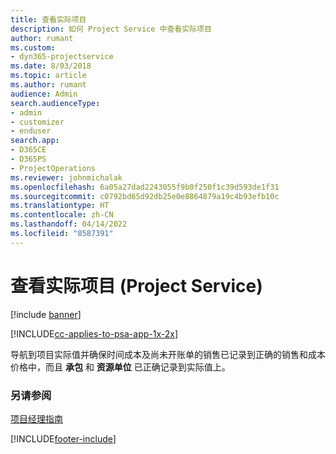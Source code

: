 ```yaml
---
title: 查看实际项目
description: 如何 Project Service 中查看实际项目
author: rumant
ms.custom:
- dyn365-projectservice
ms.date: 8/03/2018
ms.topic: article
ms.author: rumant
audience: Admin
search.audienceType:
- admin
- customizer
- enduser
search.app:
- D365CE
- D365PS
- ProjectOperations
ms.reviewer: johnmichalak
ms.openlocfilehash: 6a05a27dad2243055f9b0f250f1c39d593de1f31
ms.sourcegitcommit: c0792bd65d92db25e0e8864879a19c4b93efb10c
ms.translationtype: HT
ms.contentlocale: zh-CN
ms.lasthandoff: 04/14/2022
ms.locfileid: "8587391"
---
```

# <a name="review-project-actuals-project-service"></a>查看实际项目 (Project Service)

[!include [banner](../includes/psa-now-project-operations.md)]

[!INCLUDE[cc-applies-to-psa-app-1x-2x](../includes/cc-applies-to-psa-app-1x-2x.md)]

导航到项目实际值并确保时间成本及尚未开账单的销售已记录到正确的销售和成本价格中，而且 **承包** 和 **资源单位** 已正确记录到实际值上。  
  
### <a name="see-also"></a>另请参阅  
 [项目经理指南](../psa/project-manager-guide.md)


[!INCLUDE[footer-include](../includes/footer-banner.md)]
